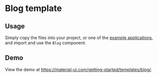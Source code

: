 # Blog template

## Usage

Simply copy the files into your project, or one of the [example applications](https://github.com/mui-org/material-ui/tree/master/examples), and import and use the `Blog` component.

## Demo

View the demo at https://material-ui.com/getting-started/templates/blog/.

